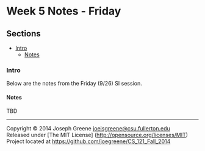 # Week 5 Notes - Friday

## Sections
- [Intro](#intro)
  - [Notes](#notes)
  
### Intro
Below are the notes from the Friday (9/26) SI session.

#### Notes
TBD

-------------------------------------------------------------------------------

Copyright &copy; 2014 Joseph Greene <joeisgreene@csu.fullerton.edu>  
Released under [The MIT License] (http://opensource.org/licenses/MIT)  
Project located at <https://github.com/joegreene/CS_121_Fall_2014>